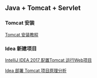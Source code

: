 ## Java + Tomcat + Servlet

### Tomcat 安装

[Tomcat 安装教程](../docs/install-tomcat.md)

### Idea 新建项目

[IntelliJ IDEA 2017 配置Tomcat 运行Web项目](https://www.cnblogs.com/xuange306/p/7012341.html)

[Idea 部署 Tomcat 项目原理分析 ](https://blog.csdn.net/qq_22627687/article/details/76555886)